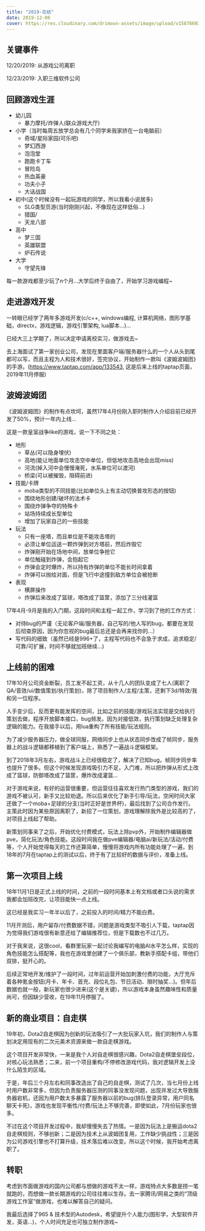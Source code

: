 ```yaml
---
title: "2019-总结"
date: 2019-12-08
cover: https://res.cloudinary.com/drimoon-assets/image/upload/v1587660337/20200112164925_kcxb6u.jpg
---
```

## 关键事件
12/20/2019: 从游戏公司离职

12/23/2019: 入职三维软件公司

## 回顾游戏生涯

- 幼儿园
	- 暴力摩托/炸弹人(联众游戏大厅)
- 小学（当时每周五放学总会有几个同学来我家挤在一台电脑前）
	- 奇域/星际家园(可乐吧)
	- 梦幻西游
	- 泡泡堂
	- 跑跑卡丁车
	- 冒险岛
	- 热血英豪
	- 功夫小子
	- 大话战国
- 初中(这个时候没有一起玩游戏的同学，所以我看小说居多)
	- SLG类型页游(当时刚刚兴起，不像现在这样低俗...)
	- 猎国/
	- 天龙八部
- 高中
	- 梦三国
	- 英雄联盟
	- 炉石传说
- 大学
	- 守望先锋

每一款游戏都至少玩了n个月...大学后终于自由了，开始学习游戏编程~

## 走进游戏开发

一转眼已经学了两年多游戏开发(c/c++, windows编程, 计算机网络，图形学基础，directx，游戏逻辑，游戏引擎架构, lua脚本...)...

已经大三上学期了，所以决定申请离校实习，做游戏去~

去上海面试了第一家创业公司，发现在里面客户端/服务器什么的一个人从头到尾都可以写，而且主程为人和技术很好，签完协议，开始制作一款叫《波姆波姆团》的手游。(https://www.taptap.com/app/133543, 这是后来上线的taptap页面，2019年11月停服)

## 波姆波姆团

《波姆波姆团》的制作有点坎坷，虽然17年4月份刚入职时制作人介绍目前已经开发了50%，预计一年内上线...

这是一款皇室战争like的游戏，说一下不同之处：

- 地形
	- 草丛(可以隐身埋伏)
	- 高地(能让地面单位攻击空中单位，但低地攻击高地会出现miss)
	- 河流(掉入河中会慢慢淹死，水系单位可以渡河)
	- 桥梁(可以被摧毁，阻碍前进)
- 技能/卡牌
	- moba类型的不同技能(比如单位头上有主动切换普攻形态的按钮)
	- 围绕地形创建/破坏的法术卡
	- 围绕炸弹争夺的特殊卡
	- 站场持续成长型单位
	- 增加了玩家自己的一些技能
- 玩法
	- 只有一座塔，而且单位是不能攻击塔的
	- 必须让单位运送一颗炸弹到对方塔前，然后炸毁它
	- 炸弹刚开始在场地中间，放单位争抢它
	- 单位触碰到炸弹，会抱起它
	- 炸弹会定时爆炸，所以持有炸弹的单位不能长时间拿着
	- 炸弹可以抛给对面，但是飞行中途撞到敌方单位会被抢断
- 表现
	- 横屏操作
	- 炸弹后来改成了篮球，塔改成了篮筐，添加了三分线灌篮

17年4月-9月是我的入门期，这段时间和主程一起工作，学习到了他的工作方式：

- 对待bug的严谨（无论客户端/服务器，自己写的/他人写的bug，都要在发现后彻查原因，因为你忽视的bug最后总还是会再来找你的...）
- 写代码的细致（虽然已经是996+了，主程写代码也不会急于求成，追求稳定/可靠/可扩展，时间不够就加班继续...)

## 上线前的困难
17年10月公司资金断裂，员工发不起工资，从十几人的团队变成了七人(离职了QA/音效/ui/数值策划/执行策划)，除了项目制作人/主程/主策，还剩下3d/特效/我和另一位程序。

人手变少后，反而更有能发挥的空间，比如之前的技能/游戏玩法实现是交给执行策划去做，程序开放脚本接口，bug频发。因为对接低效，执行策划缺乏处理复杂逻辑的能力。在我接手以后，用lua重构了所有技能/玩法规则。

为了减少服务器压力，做全球同服，网络同步上也从状态同步改成了帧同步，服务器上的战斗逻辑都移植到了客户端上，熟悉了一遍战斗逻辑框架。

到了2018年3月左右，游戏战斗上已经很稳定了，解决了已知bug，帧同步同步率也提升了很多。但这个时候发现游戏吸引力不足，入门难，所以把炸弹从形式上改成了篮球，防御塔改成了篮筐，爆炸改成灌篮...

对于游戏来说，有好的运营很重要，但运营往往喜欢发行热门类型的游戏，我们的游戏不被认可，新手又比较劝退。所以后来优化了新手引导/玩法，空闲时间大家还做了一个moba+足球的分支(当时正好是世界杯)，最后找到了公司合作发行。主策此时因为某些原因离职了，新招了一位策划，游戏理解除我外是比较高的了，对项目上线起了帮助。

新策划同事来了之后，开始优化付费模式，玩法上除pvp外，开始制作编辑器做pve，简化玩法/角色技能。这段时间我在做pve编辑器/电脑ai/新玩法/活动/付费等，个人开始觉得每天的工作还算简单，慢慢将游戏内所有功能处理了一遍，到18年的7月在taptap上的测试以后，终于有了比较好的数据与评价，准备上线。

## 第一次项目上线
18年11月1日是正式上线的时间，之前的一段时间基本上有文档或者口头说的需求我都会加班改完，让项目能快一点上线。

这已经是我实习一年半以后了，之前投入的时间/精力不能白费。

11月开测后，用户留存/付费数据不错，问题是游戏类型不吸引人下载，taptap因为觉得我们游戏很有新意还给了编辑推荐位，但是下载数也不过几万。

对于我来说，这很cool，看群里玩家一起讨论我编写的电脑AI水平怎么样，实现的角色技能怎么搭配等，我也在游戏里创建了一个俱乐部，教新手搭配卡组，带他们双排，挺开心的。

后续正常地开发/维护了一段时间，过年前运营开始加刺激付费的功能，大厅充斥着各种氪金按钮(月卡、年卡、首充、段位礼包、节日活动、限时抽奖...)。但年后数据也就一般，新玩家也很少进来(这个是关键)，所以游戏本身虽然趣味性和质量尚可，但因缺少营收，在19年11月停服了。

## 新的商业项目：自走棋

19年初，Dota2自走棋因为创新的玩法吸引了一大批玩家入坑，我们的制作人与策划决定用现有的二次元美术资源来做一款自走棋游戏。

这个项目开发非常快，一来是我个人对自走棋很感兴趣，Dota2自走棋堡垒段位，对核心玩法熟悉；二来，前一个项目重构/不停修改游戏代码，我对逻辑开发上没什么陌生的区域。

于是，年后三个月左右和同事改造出了自己的自走棋，测试了几次，当七月份上线时用户数非常多，但因为负责服务器压测的同事没发现问题，出现并发过大导致服务器宕机，还因为用户数太多暴露了服务器以前的bug(排队登录异常，用户同名聊天卡死)，游戏也发现平衡性/付费/玩法上不够完善，即使如此，7月份玩家也很多。

不过在这个项目开发过程中，我却慢慢失去了热情。一是因为玩法上是搬运dota2自走棋规则，不够创新；二是因为技术上从波姆团复用，工作缺少挑战性；三是因为公司游戏引擎也不打算升级，技术落后难以改变。所以这个时候，我开始考虑离职了。

## 转职

考虑到市面做游戏的国内公司都与想做的游戏不太一样，游戏特点大多数是捞一笔就跑的，而想做一款长期游戏的公司往往难以生存。去一家腾讯/网易之类的“顶级游戏工作室”做游戏，也难以解答自己的疑问。

我最后选择了965 & 技术型的Autodesk，希望提升个人能力(图形学，大型软件开发，英语...)，个人时间充足也可独立制作游戏~